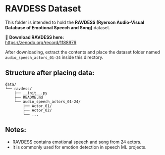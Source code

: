 # RAVDESS Dataset

This folder is intended to hold the **RAVDESS (Ryerson Audio-Visual Database of Emotional Speech and Song)** dataset.

🔗 **Download RAVDESS here:**  
https://zenodo.org/record/1188976

After downloading, extract the contents and place the dataset folder named `audio_speech_actors_01-24` inside this directory.

## Structure after placing data:

```
data/
└── ravdess/
    ├── __init__.py
    ├── README.md
    └── audio_speech_actors_01-24/
        ├── Actor_01/
        ├── Actor_02/
        └── ...
```

## Notes:
- RAVDESS contains emotional speech and song from 24 actors.
- It is commonly used for emotion detection in speech ML projects.
